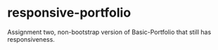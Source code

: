 # responsive-portfolio
Assignment two, non-bootstrap version of Basic-Portfolio that still has responsiveness.
